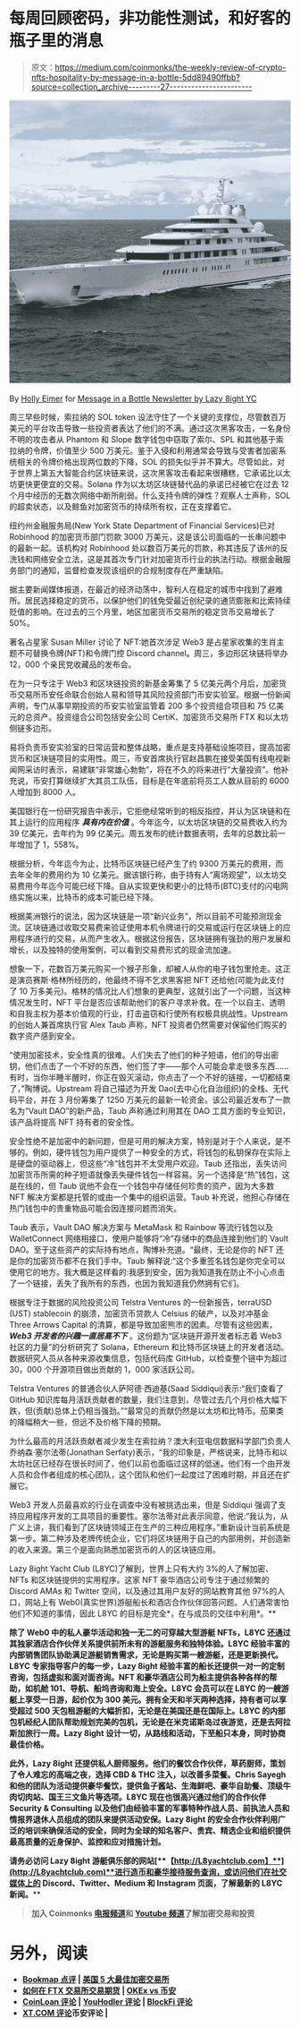 # 每周回顾密码，非功能性测试，和好客的瓶子里的消息

> 原文：<https://medium.com/coinmonks/the-weekly-review-of-crypto-nfts-hospitality-by-message-in-a-bottle-5dd89490ffbb?source=collection_archive---------27----------------------->

![](img/1292561852977c84688d76246a675f2f.png)

By [Holly Eimer](https://medium.com/u/e25f399c6d84?source=post_page-----5dd89490ffbb--------------------------------) for [Message in a Bottle Newsletter by Lazy 8ight YC](https://medium.com/u/6dcb932fb22b?source=post_page-----5dd89490ffbb--------------------------------)

周三早些时候，索拉纳的 SOL token 设法守住了一个关键的支撑位，尽管数百万美元的平台攻击导致一些投资者表达了他们的不满。通过这次黑客攻击，一名身份不明的攻击者从 Phantom 和 Slope 数字钱包中窃取了索尔、SPL 和其他基于索拉纳的令牌，价值至少 500 万美元。鉴于入侵和利用通常会导致与受害者加密系统相关的令牌价格出现两位数的下降，SOL 的损失似乎并不算大。尽管如此，对于世界上第五大智能合约区块链来说，这次黑客攻击看起来很糟糕，它承诺比以太坊更快更便宜的交易。Solana 作为以太坊区块链替代品的承诺已经被它在过去 12 个月中经历的无数次网络中断所削弱。什么支持令牌的弹性？观察人士声称，SOL 的超卖状态，以及鲸鱼对加密货币的持续所有权，正在支撑着它。

纽约州金融服务局(New York State Department of Financial Services)已对 Robinhood 的加密货币部门罚款 3000 万美元，这是该公司面临的一长串问题中的最新一起。该机构对 Robinhood 处以数百万美元的罚款，称其违反了该州的反洗钱和网络安全立法，这是其首次专门针对加密货币行业的执法行动。根据金融服务部门的通知，监督检查发现该组织的合规制度存在严重缺陷。

据主要新闻媒体报道，在最近的经济动荡中，智利人在稳定的城市中找到了避难所。居民选择稳定的货币，以保护他们的钱免受最近创纪录的通货膨胀和比索持续贬值的影响。在过去的三个月里，地区加密货币交易所的稳定货币交易增长了 50%。

著名占星家 Susan Miller 讨论了 NFT:她首次涉足 Web3 是占星家收集的生肖主题不可替换令牌(NFT)和令牌门控 Discord channel。周三，多边形区块链将举办 12，000 个亲民党收藏品的发布会。

在为一只专注于 Web3 和区块链投资的新基金筹集了 5 亿美元两个月后，加密货币交易所币安任命联合创始人易和领导其风险投资部门币安实验室。根据一份新闻声明，专门从事早期投资的币安实验室监管着 200 多个投资组合项目和 75 亿美元的总资产。投资组合公司包括安全公司 CertiK、加密货币交易所 FTX 和以太坊侧链多边形。

易将负责币安实验室的日常运营和整体战略，重点是支持基础设施项目，提高加密货币和区块链项目的实用性。周三，币安首席执行官赵昌鹏在接受美国有线电视新闻网采访时表示，易建联“非常雄心勃勃”，将在不久的将来进行“大量投资”。他补充说，币安打算继续扩大其员工队伍，目标是在年底前将员工人数从目前的 6000 人增加到 8000 人。

美国银行在一份研究报告中表示，它拒绝经常听到的相反指控，并认为区块链和在其上运行的应用程序 ***具有内在价值*** 。今年迄今，以太坊区块链的交易费收入约为 39 亿美元，去年约为 99 亿美元。周五发布的统计数据表明，去年的总数比前一年增加了 1，558%。

根据分析，今年迄今为止，比特币区块链已经产生了约 9300 万美元的费用，而去年全年的费用约为 10 亿美元。据该银行称，由于持有人“离场观望”，以太坊交易费用今年迄今可能已经下降。自从实现更快和更小的比特币(BTC)支付的闪电网络实施以来，比特币的成本可能已经下降。

根据美洲银行的说法，因为区块链是一项“新兴业务”，所以目前不可能预测现金流。区块链通过收取交易费来验证使用本机令牌进行的交易或运行在区块链上的应用程序进行的交易，从而产生收入。根据这份报告，区块链拥有强劲的用户发展和增长，以及独特的使用案例，可以看到交易费形式的现金流加速。

想象一下，花数百万美元购买一个猴子形象，却被人从你的电子钱包里抢走。这正是演员赛斯·格林所经历的，他最终不得不乞求黑客把 NFT 还给他(可能为此支付了 10 万多美元)。格林的情况比人们想象的更典型，这就引出了一个问题，当这种情况发生时，NFT 平台是否应该帮助他们的客户寻求补救。在一个以自主、透明和自我主权为基本价值观的行业，打击盗窃和行使所有权极具挑战性。Upstream 的创始人兼首席执行官 Alex Taub 声称，NFT 投资者仍然需要对保留他们购买的数字资产感到安全。

“使用加密技术，安全性真的很难。人们失去了他们的种子短语，他们的导出密钥，他们点击了一个不好的东西，他们签了字——那个人可能会拿走很多东西……有时，当你半睡半醒时，你正在毁灭滚动，你点击了一个不好的链接，一切都结束了，”陶博说。Upstream 将自己描述为开发 Dao(去中心化自治组织)的全栈、无代码平台，并在 3 月份筹集了 1250 万美元的最新一轮资金。该公司最近发布了一款名为“Vault DAO”的新产品，Taub 声称通过利用其在 DAO 工具方面的专业知识，该产品将提高 NFT 持有者的安全性。

安全性绝不是加密中的新问题，但是可用的解决方案，特别是对于个人来说，是不够的。例如，硬件钱包为用户提供了一种安全的方式，将钱包的私钥保存在实际上是硬盘的驱动器上，但这些“冷”钱包并不太受用户欢迎。Taub 还指出，丢失访问加密货币所需的种子短语就像丢失硬件钱包一样容易。另一个选择是“热”钱包，这是在线的，但 Taub 说他不会在一个钱包中存储任何珍贵的资产，因为大多数 NFT 解决方案都是托管的或由一个集中的组织运营。Taub 补充说，他担心存储在热门钱包中的贵重物品可能会因连接问题而消失。

Taub 表示，Vault DAO 解决方案与 MetaMask 和 Rainbow 等流行钱包以及 WalletConnect 网络相接口，使用户能够将“冷”存储中的商品连接到他们的 Vault DAO。至于这些资产的实际持有地点，陶博补充道。“最终，无论是你的 NFT 还是你的加密货币都不在我们手中。Taub 解释说:“这个多重签名钱包是你完全可以使用它的地方。我大概是这样看的:我感到安全，因为我知道我在防止不小心点击了一个链接，丢失了我所有的东西，也因为我知道我仍然拥有它们。

根据专注于数据的风险投资公司 Telstra Ventures 的一份新报告，terraUSD (UST) stablecoin 的崩溃，加密货币贷款人 Celsius 的破产，以及对冲基金 Three Arrows Capital 的清算，都是导致加密熊市的因素。尽管有这些因素， ***Web3 开发者的兴趣一直居高不下*** 。这份题为“区块链开源开发者标志着 Web3 社区的力量”的分析研究了 Solana，Ethereum 和比特币区块链上的开发者活动。数据研究人员从各种来源收集信息，包括代码库 GitHub，以检查整个链中为超过 30，000 个开源项目做出贡献的 1，000 家活跃公司。

Telstra Ventures 的普通合伙人萨阿德·西迪基(Saad Siddiqui)表示:“我们查看了 GitHub 知识库每月活跃贡献者的数量，我们注意到，尽管过去几个月价格大幅下跌，但(贡献)总体上仍相当强劲。”“最常见的贡献仍然是以太坊和比特币。茄果类的降幅稍大一些，但远不及价格下降的预期。

为什么最高的月活跃贡献者减少发生在索拉纳？澳大利亚电信数据科学部门负责人乔纳森·塞尔法蒂(Jonathan Serfaty)表示，“我的印象是，严格说来，比特币和以太坊社区已经存在很长时间了，他们以前也面临过这样的低迷。他们有一个由开发人员和合作者组成的核心团队，这个团队和他们一起度过了困难时期，并且还在扩展它。

Web3 开发人员最喜欢的行业在调查中没有被挑选出来，但是 Siddiqui 强调了支持应用程序开发的工具项目的重要性。塞尔法蒂对此表示同意，他说:“我认为，从广义上讲，我们看到了区块链领域正在生产的三种应用程序。”重新设计当前系统是第一步。第二种涉及老牌传统企业，它们将区块链用于自己的内部用例，并创造新的收入来源。第三个是面向熟悉加密货币的人的区块链应用。

Lazy 8ight Yacht Club (L8YC)了解到，世界上只有大约 3%的人了解加密、NFTs 和区块链提供的实用程序。这家 NFT 豪华酒店公司专注于通过频繁的 Discord AMAs 和 Twitter 空间，以及通过其用户友好的网站教育其他 97%的人口，网站上有 Web0(真实世界)游艇船长和酒店合作伙伴回答问题。人们通常害怕他们不知道的事情，因此 L8YC 的目标是完全*，在与成员的交往中利用*。**

**除了 Web0 中的私人豪华活动和独一无二的可穿越大型游艇 NFTs，L8YC 还通过其独家酒店合作伙伴关系提供前所未有的游艇服务和独特体验。L8YC 经验丰富的内部销售团队协助满足游艇销售需求，无论是购买第一艘游艇，还是更新换代。L8YC 专家指导客户的每一步，Lazy 8ight 经验丰富的船长还提供一对一的定制咨询，包括虚拟和面对面咨询。NFT 和豪华酒店公司为船主提供各种各样的帮助，如机舱 101、导航、船坞咨询和海上安全。L8YC 会员可以在 L8YC 的一艘游艇上享受一日游，起价仅为 300 美元。拥有全天和半天两种选择，持有者可以享受超过 500 天包租游艇的大幅折扣，无论是在美国还是在国际上。L8YC 的内部包机经纪人团队帮助规划完美的包机，无论是在米克诺斯岛过夜游览，还是去阿拉斯加旅行一周。Lazy 8ight 设计一切，从路线和活动，下至船只本身，同时协商最佳价格。**

**此外，Lazy 8ight 还提供私人厨师服务。他们的餐饮合作伙伴，草药厨师，策划了令人难忘的高端之夜，选择 CBD & THC 注入，以改善多菜餐。Chris Sayegh 和他的团队为活动提供豪华餐饮，提供鱼子酱站、生海鲜吧、豪华自助餐、顶级牛肉切肉站、国王三文鱼片等选项。L8YC 现在也很高兴通过他们的合作伙伴 Security & Consulting 以及他们由经验丰富的军事特种作战人员、前执法人员和情报界退休人员组成的团队来提供活动安保。Lazy 8ight 的安全合作伙伴利用广泛的培训来确保活动的安全，同时为全球的知名客户、贵宾、精选企业和组织提供最高质量的近身保护、监控和应对措施计划。**

****请务必访问 Lazy 8ight 游艇俱乐部的网站**[**【http://L8yachtclub.com】**](http://L8yachtclub.com)**进行造币和豪华接待服务查询，或访问他们在社交媒体上的 Discord、Twitter、Medium 和 Instagram 页面，了解最新的 L8YC 新闻。****

> **加入 Coinmonks [电报频道](https://t.me/coincodecap)和 [Youtube 频道](https://www.youtube.com/c/coinmonks/videos)了解加密交易和投资**

# **另外，阅读**

*   **[Bookmap 点评](https://coincodecap.com/bookmap-review-2021-best-trading-software) | [美国 5 大最佳加密交易所](https://coincodecap.com/crypto-exchange-usa)**
*   **[如何在 FTX 交易所交易期货](https://coincodecap.com/ftx-futures-trading) | [OKEx vs 币安](https://coincodecap.com/okex-vs-binance)**
*   **[CoinLoan 评论](https://coincodecap.com/coinloan-review) | [YouHodler 评论](/coinmonks/youhodler-4-easy-ways-to-make-money-98969b9689f2) | [BlockFi 评论](https://coincodecap.com/blockfi-review)**
*   **[XT.COM 评论](https://coincodecap.com/profittradingapp-for-binance)币安评论 |**